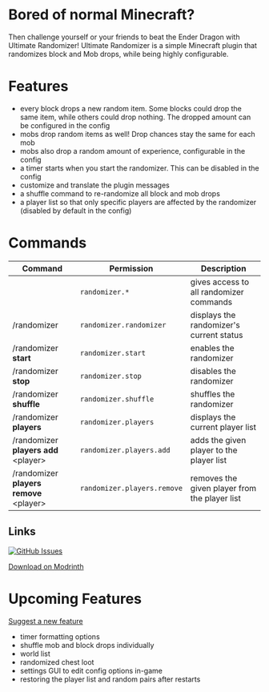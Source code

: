 # Bored of normal Minecraft?

Then challenge yourself or your friends to beat the Ender Dragon with Ultimate Randomizer! Ultimate Randomizer is a simple Minecraft plugin that randomizes block and Mob drops, while being highly configurable.


# Features

- every block drops a new random item. Some blocks could drop the same item, while others could drop nothing. The dropped amount can be configured in the config
- mobs drop random items as well! Drop chances stay the same for each mob
- mobs also drop a random amount of experience, configurable in the config
- a timer starts when you start the randomizer. This can be disabled in the config
- customize and translate the plugin messages
- a shuffle command to re-randomize all block and mob drops
- a player list so that only specific players are affected by the randomizer (disabled by default in the config)

# Commands

| Command                 | Permission             | Description             
|-------------------------|------------------------|-------------------------
|              | `randomizer.*`| gives access to all randomizer commands
| /randomizer             | `randomizer.randomizer`     | displays the randomizer's current status
| /randomizer **start**   | `randomizer.start`     | enables the randomizer  
| /randomizer **stop**    | `randomizer.stop`      | disables the randomizer 
| /randomizer **shuffle** | `randomizer.shuffle`   | shuffles the randomizer |
| /randomizer **players** | `randomizer.players`   | displays the current player list |
| /randomizer **players add** \<player>  |`randomizer.players.add` | adds the given player to the player list |
| /randomizer **players remove** \<player>  |`randomizer.players.remove` | removes the given player from the player list |

## Links
[![GitHub Issues]](https://github.com/TigerX6/Ultimate-Randomizer/issues)

[Download on Modrinth](https://modrinth.com/plugin/ultimate-randomizer)

[//]: # (Data)

[GitHub Issues]: https://img.shields.io/github/issues/TigerX6/Ultimate-Randomizer

# Upcoming Features
[Suggest a new feature](https://github.com/TigerX6/Ultimate-Randomizer/discussions/categories/feature-ideas)

- timer formatting options
- shuffle mob and block drops individually
- world list
- randomized chest loot
- settings GUI to edit config options in-game
- restoring the player list and random pairs after restarts

